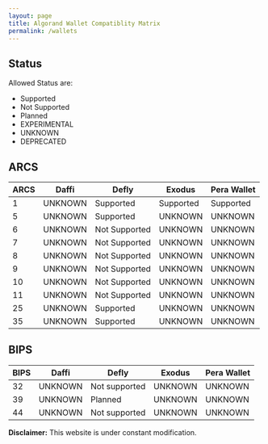 ```yaml
---
layout: page
title: Algorand Wallet Compatiblity Matrix
permalink: /wallets
---
```

## Status
Allowed Status are:
- Supported
- Not Supported
- Planned
- EXPERIMENTAL
- UNKNOWN
- DEPRECATED

## ARCS

| ARCS | Daffi         | Defly         | Exodus        | Pera Wallet   |
| ---- | ------------- | ------------- | ------------- | ------------- |
| 1    | UNKNOWN       | Supported     | Supported     | Supported     |
| 5    | UNKNOWN       | Supported     | UNKNOWN       | UNKNOWN       |
| 6    | UNKNOWN       | Not Supported | UNKNOWN       | UNKNOWN       |
| 7    | UNKNOWN       | Not Supported | UNKNOWN       | UNKNOWN       |
| 8    | UNKNOWN       | Not Supported | UNKNOWN       | UNKNOWN       |
| 9    | UNKNOWN       | Not Supported | UNKNOWN       | UNKNOWN       |
| 10   | UNKNOWN       | Not Supported | UNKNOWN       | UNKNOWN       |
| 11   | UNKNOWN       | Not Supported | UNKNOWN       | UNKNOWN       |
| 25   | UNKNOWN       | Supported     | UNKNOWN       | UNKNOWN       |
| 35   | UNKNOWN       | Supported     | UNKNOWN       | UNKNOWN       |

## BIPS

| BIPS | Daffi         | Defly         | Exodus        | Pera Wallet   |
| ---- | ------------- | ------------- | ------------- | ------------- |
| 32   | UNKNOWN       | Not supported | UNKNOWN       | UNKNOWN       |
| 39   | UNKNOWN       | Planned       | UNKNOWN       | UNKNOWN       |
| 44   | UNKNOWN       | Not supported | UNKNOWN       | UNKNOWN       |

**Disclaimer:** This website is under constant modification.
